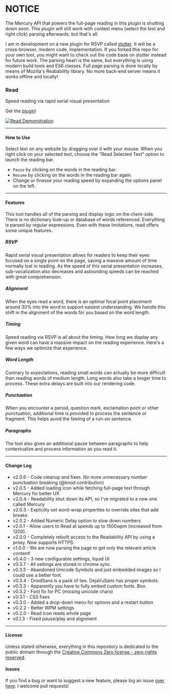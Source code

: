 # NOTICE

The Mercury API that powers the full-page reading in this plugin is shutting down soon. This plugin will still work with context menu (select the text and right click) parsing afterwards, but that's all.

I am in development on a new plugin for RSVP called [stutter](https://github.com/jamestomasino/stutter). It will be a cross-browser, modern code, implementation. If you forked this repo for your own tool, you might want to check out the code base on stutter instead for future work. The parsing heart is the same, but everything is using modern build tools and ES6 classes. Full page parsing is done locally by means of Mozilla's Reabability library. No more back-end server means it works offline and locally!

### Read

Speed reading via rapid serial visual presentation

Get the [plugin](https://chrome.google.com/webstore/detail/read/aiijjeoekhpdpfcnejiganpaaacdodko)!


[![Read Demonstration](http://img.youtube.com/vi/XPbmBl2W1bA/0.jpg)](http://www.youtube.com/watch?v=XPbmBl2W1bA)

- - - - -

#### How to Use

Select text on any website by dragging over it with your mouse. When you right click on your selected text, choose the "Read Selected Text" option to launch the reading bar.

- `Pause` by clicking on the words in the reading bar.
- `Resume` by clicking on the words in the reading bar again.
- Change or finesse your reading speed by expanding the options panel on the left.

- - - - -

#### Features

This tool handles all of the parsing and display logic on the client-side. There is no dictionary look-up or database of words referenced. Everything is parsed by regular expressions. Even with these limitations, read offers some unique features.

##### RSVP

Rapid serial visual presentation allows for readers to keep their eyes focused on a single point on the page, saving a massive amount of time normally lost in reading. As the speed of this serial presentation increases, sub-vocalization also decreases and astounding speeds can be reached with great comprehension.

##### Alignment

When the eyes read a word, there is an optimal focal point placement around 30% into the word to support easiest understanding. We handle this shift in the alignment of the words for you based on the word length.

##### Timing

Speed reading via RSVP is all about the timing. How long we display any given word can have a massive impact on the reading experience. Here's a few ways we optimize that experience.

##### Word Length

Contrary to expectations, reading small words can actually be more difficult than reading words of medium length. Long words also take a longer time to process. These extra delays are built into our rendering code.

##### Punctuation

When you encounter a period, question mark, exclamation point or other punctuation, additional time is provided to process the sentence or fragment. This helps avoid the feeling of a run-on sentence.

##### Paragraphs

The tool also gives an additional pause between paragraphs to help contextualize and process information as you read it.

- - - - -

#### Change Log

- v2.0.6 - Code cleanup and fixes. No more unnecessary number punctuation breaking (@knod contribution)
- v2.0.5 - Added loading icon while fetching full-page text through Mercury for better UX
- v2.0.4 - Readability shut down its API, so I've migrated to a new one called Mercury
- v2.0.3 - Explicitly set word-wrap properties to override sites that add breaks
- v2.0.2 - Added Numeric Delay option to slow down numbers
- v2.0.1 - Allow users to Read at speeds up to 1500wpm (increased from 1200).
- v2.0.0 - Completely rebuilt access to the Readability API by using a proxy. Now supports HTTPS.
- v1.0.0 - We are now parsing the page to get only the relevant article content!
- v0.4.0 - 3 new configurable settings, liquid UI
- v0.3.7 - All settings are stored in chrome sync.
- v0.3.5 - Abandoned Unicode Symbols and just embedded images so I could use a better font.
- v0.3.4 - DroidSans is a pack of lies. DejaVuSans has proper symbols.
- v0.3.3 - Apparently you have to fully embed custom fonts. Boo.
- v0.3.2 - Font fix for PC (missing unicode chars)
- v0.3.1 - CSS fixes
- v0.3.0 - Added a drop-down menu for options and a restart button
- v0.2.2 - Better WPM settings
- v0.2.0 - Read icon reads whole page
- v0.1.3 - Fixed pause/play and alignment

- - - - -

#### License

Unless stated otherwise, everything in this repository is dedicated to the public domain through the [Creative Commons Zero license - zero rights reserved](http://creativecommons.org/publicdomain/zero/1.0/).

#### Issues

If you find a bug or want to suggest a new feature, please log an issue [over here](https://github.com/jamestomasino/read_plugin/issues). I welcome pull requests!
